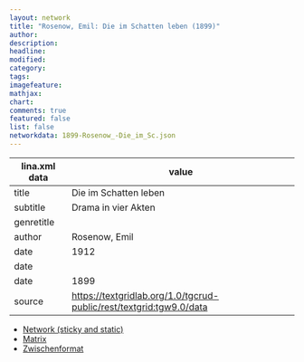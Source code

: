 ```yaml
---
layout: network
title: "Rosenow, Emil: Die im Schatten leben (1899)"
author:
description:
headline:
modified:
category:
tags:
imagefeature: 
mathjax: 
chart: 
comments: true
featured: false
list: false
networkdata: 1899-Rosenow_-Die_im_Sc.json
---
```

lina.xml data  | value
------------- | -------------
title|Die im Schatten leben
subtitle|Drama in vier Akten
genretitle|
author|Rosenow, Emil
date|1912
date|
date|1899
source|https://textgridlab.org/1.0/tgcrud-public/rest/textgrid:tgw9.0/data


* [Network (sticky and static)](/network251)
* [Matrix](/matrix251)
* [Zwischenformat](/lina251 )
